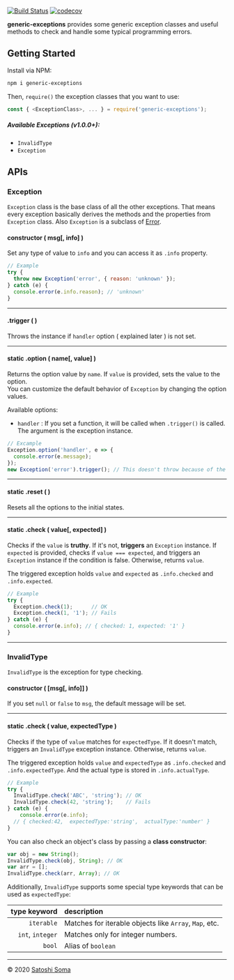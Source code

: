 [![Build Status](https://travis-ci.org/amekusa/generic-exceptions.svg?branch=master)](https://travis-ci.org/amekusa/generic-exceptions) [![codecov](https://codecov.io/gh/amekusa/generic-exceptions/branch/master/graph/badge.svg)](https://codecov.io/gh/amekusa/generic-exceptions)

**generic-exceptions** provides some generic exception classes and useful methods to check and handle some typical programming errors.

## Getting Started
Install via NPM:
```sh
npm i generic-exceptions
```

Then, `require()` the exception classes that you want to use:

```js
const { <ExceptionClass>, ... } = require('generic-exceptions');
```

##### Available Exceptions (v1.0.0+):

- `InvalidType`
- `Exception`

## APIs

### Exception

`Exception` class is the base class of all the other exceptions. That means every exception basically derives the methods and the properties from `Exception` class. Also `Exception` is a subclass of [Error](https://developer.mozilla.org/en-US/docs/Web/JavaScript/Reference/Global_Objects/Error).

#### constructor ( msg[, info] )

Set any type of value to `info` and you can access it as `.info` property.

```js
// Example
try {
  throw new Exception('error', { reason: 'unknown' });
} catch (e) {
  console.error(e.info.reason); // 'unknown'
}
```

---

#### .trigger ( )

Throws the instance if `handler` option ( explained later ) is not set.

---

#### static .option ( name[, value] )

Returns the option value by `name`. If `value` is provided, sets the value to the option.  
You can customize the default behavior of `Exception` by changing the option values.

Available options:

- `handler` : If you set a function, it will be called when `.trigger()` is called. The argument is the exception instance.

```js
// Excample
Exception.option('handler', e => {
  console.error(e.message);
});
new Exception('error').trigger(); // This doesn't throw because of the handler
```

---

#### static .reset ( )

Resets all the options to the initial states.

---

#### static .check ( value[, expected] )

Checks if the `value` is **truthy**. If it's not, **triggers** an `Exception` instance.
If `expected` is provided, checks if `value === expected`, and triggers an `Exception` instance if the condition is false. Otherwise, returns `value`.

The triggered exception holds `value` and `expected` as `.info.checked` and `.info.expected`.

```js
// Example
try {
  Exception.check(1);      // OK
  Exception.check(1, '1'); // Fails
} catch (e) {
  console.error(e.info); // { checked: 1, expected: '1' }
}
```

---

### InvalidType

`InvalidType` is the exception for type checking.

#### constructor ( [msg[,  info]] )

If you set `null` or `false` to `msg`, the default message will be set.

---

#### static .check ( value, expectedType )

Checks if the type of `value` matches for `expectedType`. If it doesn't match, triggers an `InvalidType` exception instance. Otherwise, returns `value`.

The triggered exception holds `value` and `expectedType` as `.info.checked` and `.info.expectedType`.
And the actual type is stored in `.info.actualType`.

```js
// Example
try {
  InvalidType.check('ABC', 'string'); // OK
  InvalidType.check(42, 'string');    // Fails
} catch (e) {
	console.error(e.info);
  // { checked:42,  expectedType:'string',  actualType:'number' }
}
```

You can also check an object's class by passing a **class constructor**:

```js
var obj = new String();
InvalidType.check(obj, String); // OK
var arr = [];
InvalidType.check(arr, Array); // OK
```

Additionally, `InvalidType` supports some special type keywords that can be used as `expectedType`:

|     type keyword | description                                            |
| ---------------: | :----------------------------------------------------- |
|       `iterable` | Matches for iterable objects like `Array`, `Map`, etc. |
| `int`, `integer` | Matches only for integer numbers.                      |
|           `bool` | Alias of `boolean`                                     |

---

&copy; 2020 [Satoshi Soma](https://amekusa.com)

